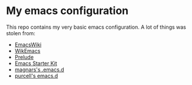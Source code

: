 # My emacs configuration #

This repo contains my very basic emacs configuration. A lot of things was
stolen from:
* [EmacsWiki](http://emacswiki.org)
* [WikEmacs](http://wikemacs.org)
* [Prelude](https://github.com/bbatsov/prelude)
* [Emacs Starter Kit](https://github.com/technomancy/emacs-starter-kit)
* [magnars's .emacs.d](https://github.com/magnars/.emacs.d)
* [purcell's emacs.d](https://github.com/purcell/emacs.d)
